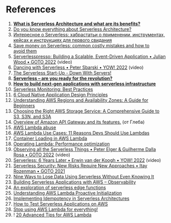 

# References

1. **[What is Serverless Architecture and what are its benefits?](https://luminousmen.com/post/what-is-serverless-architecture-and-what-are-its-benefits)**
2. [Do you know everything about Serverless Architecture?](https://medium.com/javarevisited/do-you-know-everything-about-serverless-architecture-f0cd06c81329)
3. [Интересное о Serverless: хабрастатьи о применении, инструментах, кейсах и инструкциях для первого свидания](https://m.habr.com/ru/post/545556/)
4. [Save money on Serverless: common costly mistakes and how to avoid them](https://lumigo.io/blog/save-money-on-serverless-common-costly-mistakes-and-how-to-avoid-them/)
5. [Serverlesspresso: Building a Scalable, Event-Driven Application • Julian Wood • GOTO 2022](https://www.youtube.com/watch?v=4YeZf3HupQA) (video)
6. [Dancing with Serverless • Peter Sbarski • YOW! 2022](https://www.youtube.com/watch?v=GaeBGRbB0eE) (video)
7. [The Serverless Start-Up - Down With Servers!](http://highscalability.com/blog/2015/12/7/the-serverless-start-up-down-with-servers.html)
8. **[Serverless – are you ready for the revolution?](https://www.youtube.com/watch?v=hrS2fRPCy_I&list=PLH-XmS0lSi_wRIh4RJjnTGMKaTiQoaGTc&index=87)**
9. **[How to build next-gen applications with serverless infrastructure](https://www.redhat.com/architect/serverless-architecture-faq)**
10. [Serverless Monitoring: Best Practices](https://aws.plainenglish.io/serverless-monitoring-best-practices-fbcf14e3b624)
11. [6 Cloud Native Application Design Principles](https://jfrog.com/knowledge-base/6-cloud-native-application-design-principles/)
12. [Understanding AWS Regions and Availability Zones: A Guide for Beginners](https://luminousmen.com/post/understanding-aws-regions-and-availability-zones-a-guide-for-beginners)
13. [Choosing the Right AWS Storage Service: A Comprehensive Guide to S3, S3N, and S3A](https://luminousmen.com/post/choosing-the-right-aws-storage-service-a-comprehensive-guide-to-s3-s3n-and-s3a)
14. [Overview of Amazon API Gateway and its features.](https://docs.google.com/document/d/17imZHjd14VeKT_Oe4tqFT03VjP8jfz_xMar3LhvlQFE/edit) (от Глеба)
15. [AWS Lambda abuse](https://luminousmen.com/post/aws-lambda-abuse)
16. [AWS Lambda Use Cases: 11 Reasons Devs Should Use Lambdas](https://www.sentinelone.com/blog/aws-lambda-use-cases/)
17. [Container Loading in AWS Lambda](https://brooker.co.za/blog/2023/05/23/snapshot-loading.html)
18. [Operating Lambda: Performance optimization](https://aws.amazon.com/ru/blogs/compute/operating-lambda-performance-optimization-part-1/)
19. [Observing all the Serverless Things • Peter Elger & Guilherme Dalla Rosa • GOTO 2022](https://www.youtube.com/watch?v=nIg2GGgJ97s&list=PLEx5khR4g7PKxJBkaGmSDRywZ3aAZcwpK&index=10) (video)
20. [Serverless: 6 Years Later • Erwin van der Koogh • YOW! 2022](https://www.youtube.com/watch?v=-2UE3C329Ek&list=PLEx5khR4g7PLf2kQn3nYaZJC2Zv2GPbnY&index=25) (video)
21. [Serverless Security: New Risks Require New Approaches • Itay Rozenman • GOTO 2021](https://www.youtube.com/watch?v=IeMFRd2TFD4&list=PLEx5khR4g7PJm_OYRaRtouHQLyWp3JZfT&index=24)
22. [Nine Ways to Lose Data Using Serverless Without Even Knowing It](https://www.serverlesslife.com/Nine_Ways_How_to_Lose_Data_Using_Serverless_Without_Even_Knowing.html)
23. [Building Serverless Applications with AWS – Observability](https://www.binaryheap.com/building-serverless-applications-with-aws-observability/)
24. [An exploration of serverless edge functions](https://medium.com/capital-one-tech/an-exploration-of-serverless-edge-functions-bf388b3a3e51)
25. [Understanding AWS Lambda Proactive Initialization](https://aaronstuyvenberg.com/posts/understanding-proactive-initialization)
26. [Implementing Idempotency in Serverless Architectures](https://medium.com/@nuatmochoi/implementing-idempotency-in-serverless-architectures-f9079ef1c7da)
27. [How to Test Serverless Applications on AWS](https://instil.co/blog/how-to-test-aws-serverless-applications/)
28. [Stop using AWS Lambda for everything!](https://dev.to/rahulladumor/aws-serverless-showdown-lambda-vs-ecs-vs-eks-which-one-fits-your-startup-like-a-glove-3hoa)
29. ! [20 Advanced Tips for AWS Lambda](https://dev.to/aws-builders/simple-aws-20-advanced-tips-for-lambda-1oif)
